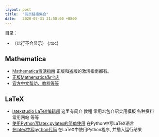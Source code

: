 ```yaml
---
layout: post
title:  "网页链接集合"
date:   2020-07-31 21:58:00 +0800
---
```


目录：

- （此行不会显示）
{:toc}

## Mathematica

- [Mathematica激活指南](https://tiebamma.github.io/InstallTutorial/) 正版和盗版的激活指南都有。
- [正版Mathematica淘宝店](https://item.taobao.com/item.htm?id=607126029158)
- [官方中文帮助、教程等等](https://reference.wolfram.com/)

## LaTeX

- [latexstudio LaTeX编辑部](https://www.latexstudio.net/hulatex/index.htm)
  这里有简介 教程 常用宏包介绍实用模板 各种资料 常用网站 等等
- [使用Python写latex:pylatex的简单使用](https://blog.csdn.net/sailist/article/details/86708673)
  在Python中写LaTeX语言
- [在latex中写python代码](https://blog.csdn.net/u011982340/article/details/40479549)
  在LaTeX中使用Python程序, 并插入运行结果
